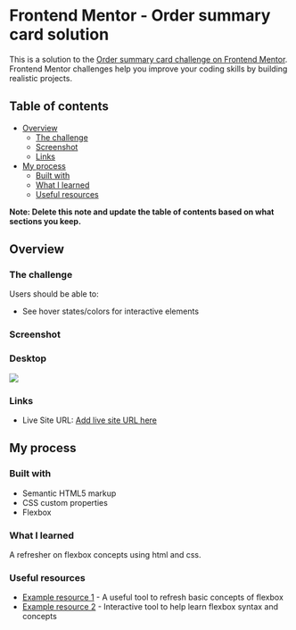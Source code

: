 # Frontend Mentor - Order summary card solution

This is a solution to the [Order summary card challenge on Frontend Mentor](https://www.frontendmentor.io/challenges/order-summary-component-QlPmajDUj). Frontend Mentor challenges help you improve your coding skills by building realistic projects.

## Table of contents

- [Overview](#overview)
  - [The challenge](#the-challenge)
  - [Screenshot](#screenshot)
  - [Links](#links)
- [My process](#my-process)
  - [Built with](#built-with)
  - [What I learned](#what-i-learned)
  - [Useful resources](#useful-resources)


**Note: Delete this note and update the table of contents based on what sections you keep.**

## Overview

### The challenge

Users should be able to:

- See hover states/colors for interactive elements

### Screenshot

### Desktop

![](./images/screenshot/disktop-solution.PNG)

### Links

- Live Site URL: [Add live site URL here](https://domhem.github.io/Order-Summary-Design/)

## My process

### Built with

- Semantic HTML5 markup
- CSS custom properties
- Flexbox


### What I learned

A refresher on flexbox concepts using html and css.

### Useful resources

- [Example resource 1](https://developer.mozilla.org/en-US/docs/Web/CSS/CSS_Flexible_Box_Layout/Basic_Concepts_of_Flexbox) - A useful tool to refresh basic concepts of flexbox
- [Example resource 2](https://www.w3schools.com/css/css3_flexbox.asp) - Interactive tool to help learn flexbox syntax and concepts
